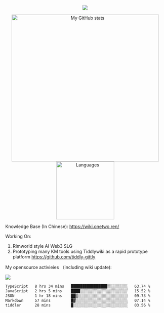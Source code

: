 <a href="https://github.com/linonetwo">
    <p align="center">
        <img src="https://github-profile-trophy.vercel.app/?username=linonetwo&column=7&theme=onedark"/>
    </p>
</a>
<a align="center" href="https://github.com/linonetwo">
  <p align="center">
    <img src="https://github-readme-stats.vercel.app/api?username=linonetwo&show_icons=true&count_private=true" alt="My GitHub stats" width="465"/>
    <img src="https://github-readme-stats.vercel.app/api/top-langs/?username=linonetwo&layout=compact&langs_count=10" alt="Languages" height="183">
  </p>
</a>

Knowledge Base (In Chinese): https://wiki.onetwo.ren/

Working On: 

1. Rimworld style AI Web3 SLG
1. Prototyping many KM tools using Tiddlywiki as a rapid prototype platform https://github.com/tiddly-gittly

My opensource activieies （including wiki update):

![](https://visitor-badge.glitch.me/badge?page_id=linonetwo.linonetwo)

<!--START_SECTION:waka-->

```txt
TypeScript   8 hrs 34 mins   ████████████████░░░░░░░░░   63.74 %
JavaScript   2 hrs 5 mins    ████░░░░░░░░░░░░░░░░░░░░░   15.52 %
JSON         1 hr 18 mins    ██▒░░░░░░░░░░░░░░░░░░░░░░   09.73 %
Markdown     57 mins         █▓░░░░░░░░░░░░░░░░░░░░░░░   07.14 %
tiddler      28 mins         █░░░░░░░░░░░░░░░░░░░░░░░░   03.56 %
```

<!--END_SECTION:waka-->
